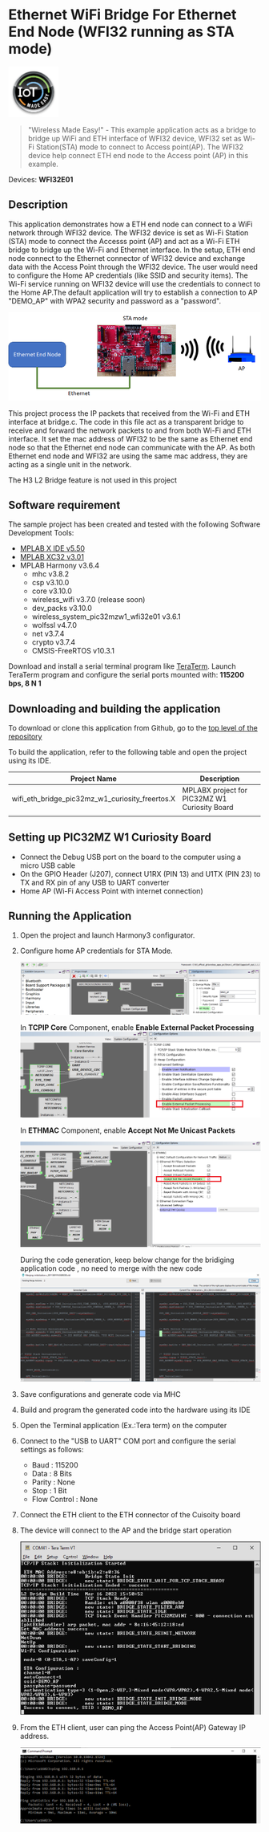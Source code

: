 # Ethernet WiFi Bridge For Ethernet End Node (WFI32 running as STA mode)
<img src="images/IoT-Made-Easy-Logo.png" width=100>

> "Wireless Made Easy!" - This example application acts as a bridge to bridge up WiFi and ETH interface of WFI32 device, WFI32 set as Wi-Fi Station(STA) mode to connect to Access point(AP). The WFI32 device help connect ETH end node to the Access point (AP) in this example.

Devices: **WFI32E01**

## Description

This application demonstrates how a ETH end node can connect to a WiFi network through WFI32 device. The WFI32 device is set as Wi-Fi Station (STA) mode to connect the Accesss point (AP) and act as a Wi-Fi ETH bridge to bridge up the Wi-Fi and Ethernet interface. In the setup, ETH end node connect to the Ethernet connector of WFI32 device and exchange data with the Access Point through the WFI32 device. The user would need to configure the Home AP credentials (like SSID and security items). The Wi-Fi service running on WFI32 device will use the credentials to connect to the Home AP.The default application will try to establish a connection to AP "DEMO_AP" with WPA2 security and password as a "password".

![](images/bridge_diagram.png)

This project process the IP packets that received from the Wi-Fi and ETH interface at bridge.c. The code in this file act as a transparent bridge to receive and forward the network packets to and from both Wi-Fi and ETH interface. It set the mac address of WFI32 to be the same as Ethernet end node so that the Ethernet end node can communicate with the AP. As both Ethernet end node and WFI32 are using the same mac address, they are acting as a single unit in the network.

The H3 L2 Bridge feature is not used in this project

## Software requirement

The sample project has been created and tested with the following Software Development Tools:
- [MPLAB X IDE v5.50](https://www.microchip.com/en-us/tools-resources/develop/mplab-x-ide)
- [MPLAB XC32 v3.01](https://www.microchip.com/en-us/tools-resources/develop/mplab-xc-compilers)
- MPLAB Harmony v3.6.4
   - mhc v3.8.2
   - csp v3.10.0
   - core v3.10.0
   - wireless_wifi v3.7.0 (release soon)
   - dev_packs v3.10.0
   - wireless_system_pic32mzw1_wfi32e01 v3.6.1
   - wolfssl v4.7.0
   - net v3.7.4
   - crypto v3.7.4
   - CMSIS-FreeRTOS v10.3.1


Download and install a serial terminal program like [TeraTerm](https://osdn.net/projects/ttssh2/releases/). Launch TeraTerm program and configure the serial ports mounted with: **115200 bps, 8 N 1**

## Downloading and building the application

To download or clone this application from Github, go to the [top level of the repository](https://github.com/MicrochipTech/PIC32MZW1_Ethernet_WIFI_Bridge_For_Ethernet_End_Node)


To build the application, refer to the following table and open the project using its IDE.

| Project Name      | Description                                    |
| ----------------- | ---------------------------------------------- |
| wifi_eth_bridge_pic32mz_w1_curiosity_freertos.X | MPLABX project for PIC32MZ W1 Curiosity Board |
|||

## Setting up PIC32MZ W1 Curiosity Board

- Connect the Debug USB port on the board to the computer using a micro USB cable
- On the GPIO Header (J207), connect U1RX (PIN 13) and U1TX (PIN 23) to TX and RX pin of any USB to UART converter
- Home AP (Wi-Fi Access Point with internet connection)

## Running the Application

1. Open the project and launch Harmony3 configurator.
2.	Configure home AP credentials for STA Mode.

    ![MHC](images/bridge_mhc1.png)

    In **TCPIP Core** Component, enable **Enable External Packet Processing**
    ![MHC](images/bridge_mhc2.png)

    In **ETHMAC** Component, enable **Accept Not Me Unicast Packets**

    ![MHC](images/bridge_mhc3.png)


    During the code generation, keep below change for the bridiging application code , no need to merge with the new code
    ![MHC](images/bridge_mhc4.png)
3.  Save configurations and generate code via MHC 
4.	Build and program the generated code into the hardware using its IDE
5. Open the Terminal application (Ex.:Tera term) on the computer
6. Connect to the "USB to UART" COM port and configure the serial settings as follows:
    - Baud : 115200
    - Data : 8 Bits
    - Parity : None
    - Stop : 1 Bit
    - Flow Control : None

7.  Connect the ETH client to the ETH connector of the Cuisoity board 
8.	The device will connect to the AP and the bridge start operation

    ![Console](images/bridge_log1.png)

9.	From the ETH client, user can ping the Access Point(AP) Gateway IP address.

    ![Console](images/bridge_log2.png)

